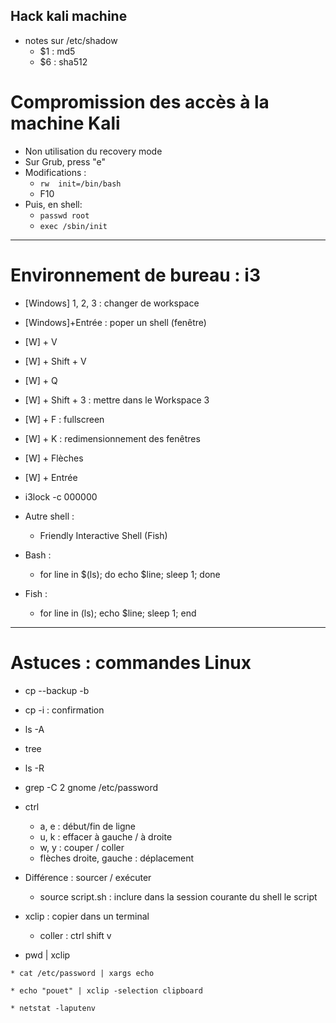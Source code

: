 Hack kali machine
-----------------

* notes sur /etc/shadow
    * $1 : md5
    * $6 : sha512

# Compromission des accès à la machine Kali
* Non utilisation du recovery mode
* Sur Grub, press "e"
* Modifications : 
    * `rw  init=/bin/bash`
    * F10
* Puis, en shell:
    * `passwd root`
    * `exec /sbin/init`


---

# Environnement de bureau : i3

* [Windows] 1, 2, 3 	: changer de workspace
* [Windows]+Entrée 	: poper un shell (fenêtre)
* [W] + V
* [W] + Shift + V
* [W] + Q

* [W] + Shift + 3 	: mettre dans le Workspace 3

* [W] + F 		: fullscreen

* [W] + K			: redimensionnement des fenêtres
* [W] + Flèches
* [W] + Entrée

* i3lock -c 000000

* Autre shell :
    * Friendly Interactive Shell (Fish)

* Bash :
    * for line in $(ls); do echo $line; sleep 1; done

* Fish :
    * for line in (ls); echo $line; sleep 1; end



---

# Astuces : commandes Linux

* cp --backup -b

* cp -i  : confirmation

* ls -A

* tree
* ls -R

* grep -C 2 gnome /etc/password


* ctrl
    * a, e : début/fin de ligne
    * u, k : effacer à gauche / à droite
    * w, y : couper / coller
    * flèches droite, gauche : déplacement


* Différence : sourcer / exécuter
    * source script.sh  : inclure dans la session courante du shell le script


* xclip : copier dans un terminal
    * coller : ctrl shift v

* pwd | xclip
```
* cat /etc/password | xargs echo

* echo "pouet" | xclip -selection clipboard

* netstat -laputenv
```
